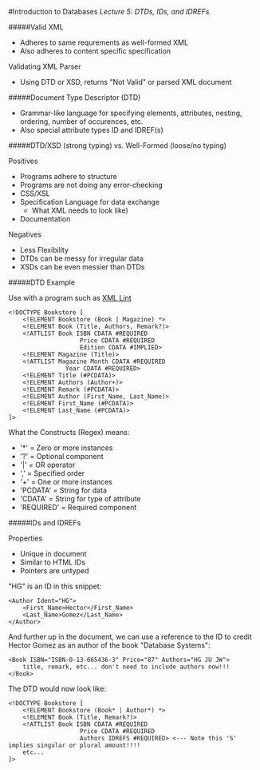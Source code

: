 #Introduction to Databases
_Lecture 5: DTDs, IDs, and IDREFs_

#####Valid XML
* Adheres to same requrements as well-formed XML
* Also adheres to content specific specification

Validating XML Parser

* Using DTD or XSD, returns "Not Valid" or parsed XML document

#####Document Type Descriptor (DTD)
* Grammar-like language for specifying elements, attributes, nesting, ordering, number of occurences, etc.
* Also special attribute types ID and IDREF(s)

#####DTD/XSD (strong typing) vs. Well-Formed (loose/no typing)

Positives

* Programs adhere to structure
* Programs are not doing any error-checking
* CSS/XSL
* Specification Language for data exchange
	* What XML needs to look like)
* Documentation

Negatives

* Less Flexibility
* DTDs can be messy for irregular data
* XSDs can be even messier than DTDs

#####DTD Example

Use with a program such as [XML Lint]("http://xmlsoft.org/xmllint.html")
	
	<!DOCTYPE Bookstore [
		<!ELEMENT Bookstore (Book | Magazine) *>
		<!ELEMENT Book (Title, Authors, Remark?)>
		<!ATTLIST Book ISBN CDATA #REQUIRED
					    Price CDATA #REQUIRED
						Edition CDATA #IMPLIED>
		<!ELEMENT Magazine (Title)>
		<!ATTLIST Magazine Month CDATA #REQUIRED
					Year CDATA #REQUIRED>
		<!ELEMENT Title (#PCDATA)>
		<!ELEMENT Authors (Author+)>
		<!ELEMENT Remark (#PCDATA)>
		<!ELEMENT Author (First_Name, Last_Name)>
		<!ELEMENT First_Name (#PCDATA)>
		<!ELEMENT Last_Name (#PCDATA)>
	]>
	
What the Constructs (Regex) means:

* '*' = Zero or more instances
* '?' = Optional component
* '|' = OR operator
* ',' = Specified order
* '+' = One or more instances
* 'PCDATA' = String for data
* 'CDATA' = String for type of attribute
* 'REQUIRED' = Required component


#####IDs and IDREFs

Properties

* Unique in document
* Similar to HTML IDs
* Pointers are untyped

"HG" is an ID in this snippet:

	<Author Ident="HG">
		<First_Name>Hector</First_Name>
		<Last_Name>Gomez</Last_Name>
	</Author>
	
And further up in the document, we can use a reference to the ID to credit Hector Gomez as an author of the book "Database Systems":

	<Book ISBN="ISBN-0-13-665436-3" Price="87" Authors="HG JU JW">
		title, remark, etc... don't need to include authors now!!!
	</Book>
	
The DTD would now look like:

	<!DOCTYPE Bookstore [
		<!ELEMENT Bookstore (Book* | Author*) *>
		<!ELEMENT Book (Title, Remark?)>
		<!ATTLIST Book ISBN CDATA #REQUIRED
					    Price CDATA #REQUIRED
						Authors IDREFS #REQUIRED> <--- Note this 'S' implies singular or plural amount!!!!
		etc...
	]>
	
